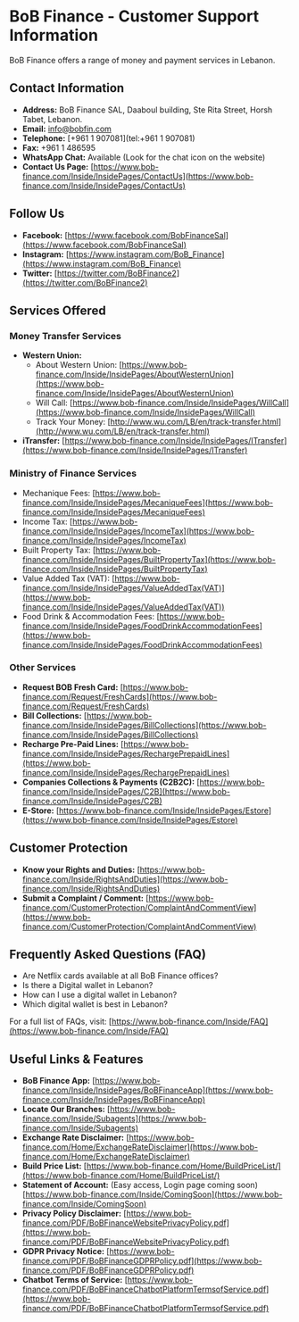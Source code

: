 # BoB Finance - Customer Support Information

BoB Finance offers a range of money and payment services in Lebanon.

## Contact Information

*   **Address:** BoB Finance SAL, Daaboul building, Ste Rita Street, Horsh Tabet, Lebanon.
*   **Email:** [info@bobfin.com](mailto:info@bobfin.com)
*   **Telephone:** [+961 1 907081](tel:+961 1 907081)
*   **Fax:** +961 1 486595
*   **WhatsApp Chat:** Available (Look for the chat icon on the website)
*   **Contact Us Page:** [https://www.bob-finance.com/Inside/InsidePages/ContactUs](https://www.bob-finance.com/Inside/InsidePages/ContactUs)

## Follow Us

*   **Facebook:** [https://www.facebook.com/BobFinanceSal](https://www.facebook.com/BobFinanceSal)
*   **Instagram:** [https://www.instagram.com/BoB_Finance](https://www.instagram.com/BoB_Finance)
*   **Twitter:** [https://twitter.com/BoBFinance2](https://twitter.com/BoBFinance2)

## Services Offered

### Money Transfer Services
*   **Western Union:**
    *   About Western Union: [https://www.bob-finance.com/Inside/InsidePages/AboutWesternUnion](https://www.bob-finance.com/Inside/InsidePages/AboutWesternUnion)
    *   Will Call: [https://www.bob-finance.com/Inside/InsidePages/WillCall](https://www.bob-finance.com/Inside/InsidePages/WillCall)
    *   Track Your Money: [http://www.wu.com/LB/en/track-transfer.html](http://www.wu.com/LB/en/track-transfer.html)
*   **iTransfer:** [https://www.bob-finance.com/Inside/InsidePages/ITransfer](https://www.bob-finance.com/Inside/InsidePages/ITransfer)

### Ministry of Finance Services
*   Mechanique Fees: [https://www.bob-finance.com/Inside/InsidePages/MecaniqueFees](https://www.bob-finance.com/Inside/InsidePages/MecaniqueFees)
*   Income Tax: [https://www.bob-finance.com/Inside/InsidePages/IncomeTax](https://www.bob-finance.com/Inside/InsidePages/IncomeTax)
*   Built Property Tax: [https://www.bob-finance.com/Inside/InsidePages/BuiltPropertyTax](https://www.bob-finance.com/Inside/InsidePages/BuiltPropertyTax)
*   Value Added Tax (VAT): [https://www.bob-finance.com/Inside/InsidePages/ValueAddedTax(VAT)](https://www.bob-finance.com/Inside/InsidePages/ValueAddedTax(VAT))
*   Food Drink & Accommodation Fees: [https://www.bob-finance.com/Inside/InsidePages/FoodDrinkAccommodationFees](https://www.bob-finance.com/Inside/InsidePages/FoodDrinkAccommodationFees)

### Other Services
*   **Request BOB Fresh Card:** [https://www.bob-finance.com/Request/FreshCards](https://www.bob-finance.com/Request/FreshCards)
*   **Bill Collections:** [https://www.bob-finance.com/Inside/InsidePages/BillCollections](https://www.bob-finance.com/Inside/InsidePages/BillCollections)
*   **Recharge Pre-Paid Lines:** [https://www.bob-finance.com/Inside/InsidePages/RechargePrepaidLines](https://www.bob-finance.com/Inside/InsidePages/RechargePrepaidLines)
*   **Companies Collections & Payments (C2B2C):** [https://www.bob-finance.com/Inside/InsidePages/C2B](https://www.bob-finance.com/Inside/InsidePages/C2B)
*   **E-Store:** [https://www.bob-finance.com/Inside/InsidePages/Estore](https://www.bob-finance.com/Inside/InsidePages/Estore)

## Customer Protection
*   **Know your Rights and Duties:** [https://www.bob-finance.com/Inside/RightsAndDuties](https://www.bob-finance.com/Inside/RightsAndDuties)
*   **Submit a Complaint / Comment:** [https://www.bob-finance.com/CustomerProtection/ComplaintAndCommentView](https://www.bob-finance.com/CustomerProtection/ComplaintAndCommentView)

## Frequently Asked Questions (FAQ)
*   Are Netflix cards available at all BoB Finance offices?
*   Is there a Digital wallet in Lebanon?
*   How can I use a digital wallet in Lebanon?
*   Which digital wallet is best in Lebanon?

For a full list of FAQs, visit: [https://www.bob-finance.com/Inside/FAQ](https://www.bob-finance.com/Inside/FAQ)

## Useful Links & Features
*   **BoB Finance App:** [https://www.bob-finance.com/Inside/InsidePages/BoBFinanceApp](https://www.bob-finance.com/Inside/InsidePages/BoBFinanceApp)
*   **Locate Our Branches:** [https://www.bob-finance.com/Inside/Subagents](https://www.bob-finance.com/Inside/Subagents)
*   **Exchange Rate Disclaimer:** [https://www.bob-finance.com/Home/ExchangeRateDisclaimer](https://www.bob-finance.com/Home/ExchangeRateDisclaimer)
*   **Build Price List:** [https://www.bob-finance.com/Home/BuildPriceList/](https://www.bob-finance.com/Home/BuildPriceList/)
*   **Statement of Account:** (Easy access, Login page coming soon) [https://www.bob-finance.com/Inside/ComingSoon](https://www.bob-finance.com/Inside/ComingSoon)
*   **Privacy Policy Disclaimer:** [https://www.bob-finance.com/PDF/BoBFinanceWebsitePrivacyPolicy.pdf](https://www.bob-finance.com/PDF/BoBFinanceWebsitePrivacyPolicy.pdf)
*   **GDPR Privacy Notice:** [https://www.bob-finance.com/PDF/BoBFinanceGDPRPolicy.pdf](https://www.bob-finance.com/PDF/BoBFinanceGDPRPolicy.pdf)
*   **Chatbot Terms of Service:** [https://www.bob-finance.com/PDF/BoBFinanceChatbotPlatformTermsofService.pdf](https://www.bob-finance.com/PDF/BoBFinanceChatbotPlatformTermsofService.pdf)